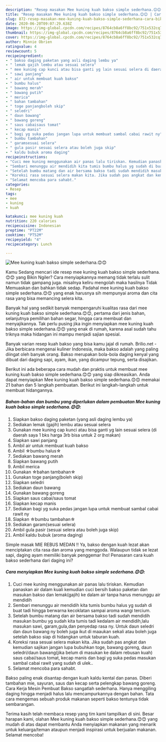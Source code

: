 ```yaml
---
description: "Resep masakan Mee kuning kuah bakso simple sederhana.😊😊 | Cara Bikin Mee kuning kuah bakso simple sederhana.😊😊 Yang Enak dan Simpel"
title: "Resep masakan Mee kuning kuah bakso simple sederhana.😊😊 | Cara Bikin Mee kuning kuah bakso simple sederhana.😊😊 Yang Enak dan Simpel"
slug: 872-resep-masakan-mee-kuning-kuah-bakso-simple-sederhana-cara-bikin-mee-kuning-kuah-bakso-simple-sederhana-yang-enak-dan-simpel
date: 2020-06-20T09:07:29.638Z
image: https://img-global.cpcdn.com/recipes/8764cb8a6ff8bc92/751x532cq70/mee-kuning-kuah-bakso-simple-sederhana😊😊-foto-resep-utama.jpg
thumbnail: https://img-global.cpcdn.com/recipes/8764cb8a6ff8bc92/751x532cq70/mee-kuning-kuah-bakso-simple-sederhana😊😊-foto-resep-utama.jpg
cover: https://img-global.cpcdn.com/recipes/8764cb8a6ff8bc92/751x532cq70/mee-kuning-kuah-bakso-simple-sederhana😊😊-foto-resep-utama.jpg
author: Minnie Obrien
ratingvalue: 4
reviewcount: 5
recipeingredient:
- " bakso daging paketan yang asli daging lembu ya"
- " lemak gajih lembu atau sesuai selera"
- " mee kuning cap kunci atau bisa ganti yg lain sesuai selera di daerah saya 1 bks harga 3rb bisa untuk 2 org makan"
- " sawi panjang"
- " air untuk membuat kuah bakso"
- " bumbu halus"
- " bawang merah"
- " bawang putih"
- " merica"
- " bahan tambahan"
- " toge panjangboleh skip"
- " seledri"
- " daun bawang"
- " bawang goreng"
- " saus cabaisaus tomat"
- " kecap manis"
- " bagi yg suka pedas jangan lupa untuk membuat sambal cabai rawit ny"
- " bumbu tambahan"
- " garamsesuai selera"
- " gula pasir sesuai selera atau boleh juga skip"
- " kaldu bubuk aroma daging"
recipeinstructions:
- "Cuci mee kuning menggunakan air panas lalu tiriskan. Kemudian panaskan air dalam kuali kemudian cuci bersih bakso paketan dan masukan bakso dan lemak(gajih) ke dalam air tanpa harus menunggu air mendidih"
- "Sembari menunggu air mendidih kita tumis bumbu halus yg sudah di buat tadi hingga berwarna kecoklatan sampai aroma wangi tercium."
- "Setelah bumbu matang dan air bersama bakso tadi sudah mendidih masukan bumbu yg sudah kita tumis tadi kedalam air mendidih,lalu masukan sawi, garam,gula,dan penyedap rasa ny. Untuk daun seledri dan daun bawang ny boleh juga ikut di maaukan sekali atau boleh juga setelah bakso siap di hidangkan untuk taburan kuah."
- "Koreksi rasa sesuai selera makan kita. Jika sudah pas angkat dan kemudian sajikan jangan lupa bubuhkan toge, bawang goreng, daun seledri/daun bawang(jika belum di masukan ke dalam rebusan kuah) saus cabai/saus tomat, kecap manis dan bagi yg suka pedas masukan sambal cabai rawit yang sudah di ulek.."
- "Selamat mencoba para sahabt."
categories:
- Resep
tags:
- mee
- kuning
- kuah

katakunci: mee kuning kuah 
nutrition: 220 calories
recipecuisine: Indonesian
preptime: "PT22M"
cooktime: "PT52M"
recipeyield: "4"
recipecategory: Lunch

---
```



![Mee kuning kuah bakso simple sederhana.😊😊](https://img-global.cpcdn.com/recipes/8764cb8a6ff8bc92/751x532cq70/mee-kuning-kuah-bakso-simple-sederhana😊😊-foto-resep-utama.jpg)

Kamu Sedang mencari ide resep mee kuning kuah bakso simple sederhana.😊😊 yang Bikin Ngiler? Cara menyiapkannya memang tidak terlalu sulit namun tidak gampang juga. misalnya keliru mengolah maka hasilnya Tidak Memuaskan dan bahkan tidak sedap. Padahal mee kuning kuah bakso simple sederhana.😊😊 yang enak harusnya sih mempunyai aroma dan cita rasa yang bisa memancing selera kita.

Banyak hal yang sedikit banyak mempengaruhi kualitas rasa dari mee kuning kuah bakso simple sederhana.😊😊, pertama dari jenis bahan, selanjutnya pemilihan bahan segar, hingga cara membuat dan menyajikannya. Tak perlu pusing jika ingin menyiapkan mee kuning kuah bakso simple sederhana.😊😊 yang enak di rumah, karena asal sudah tahu triknya maka hidangan ini mampu menjadi sajian spesial.

Banyak varian resep kuah bakso yang bisa kamu jajal di rumah. Brilio.net - Jika berbicara mengenai kuliner Indonesia, maka bakso adalah yang paling diingat oleh banyak orang. Bakso merupakan bola-bola daging kenyal yang dibuat dari daging sapi, ayam, ikan, yang dicampur tepung, serta disajikan.


Berikut ini ada beberapa cara mudah dan praktis untuk membuat mee kuning kuah bakso simple sederhana.😊😊 yang siap dikreasikan. Anda dapat menyiapkan Mee kuning kuah bakso simple sederhana.😊😊 memakai 21 bahan dan 5 langkah pembuatan. Berikut ini langkah-langkah untuk membuat hidangannya.

<!--inarticleads1-->

##### Bahan-bahan dan bumbu yang diperlukan dalam pembuatan Mee kuning kuah bakso simple sederhana.😊😊:

1. Siapkan  bakso daging paketan (yang asli daging lembu ya)
1. Sediakan  lemak (gajih) lembu atau sesuai selera
1. Gunakan  mee kuning cap kunci atau bisa ganti yg lain sesuai selera (di daerah saya 1 bks harga 3rb bisa untuk 2 org makan)
1. Siapkan  sawi panjang
1. Ambil  air untuk membuat kuah bakso
1. Ambil  ☆bumbu halus☆
1. Sediakan  bawang merah
1. Siapkan  bawang putih
1. Ambil  merica
1. Gunakan  ☆bahan tambahan☆
1. Gunakan  toge panjang(boleh skip)
1. Siapkan  seledri
1. Sediakan  daun bawang
1. Gunakan  bawang goreng
1. Siapkan  saus cabai/saus tomat
1. Siapkan  kecap manis
1. Sediakan  bagi yg suka pedas jangan lupa untuk membuat sambal cabai rawit ny
1. Siapkan  ☆bumbu tambahan☆
1. Sediakan  garam(sesuai selera)
1. Ambil  gula pasir (sesuai selera atau boleh juga skip)
1. Ambil  kaldu bubuk (aroma daging)


Simple masak MIE REBUS MEDAN !! Ya, bakso dengan kuah lezat akan menciptakan cita rasa dan aroma yang menggoda. Walaupun tidak se lezat sapi, daging ayam memiliki banyak penggemar lho! Penasaran cara kuah bakso sederhana dari daging ini? 

<!--inarticleads2-->

##### Cara menyiapkan Mee kuning kuah bakso simple sederhana.😊😊:

1. Cuci mee kuning menggunakan air panas lalu tiriskan. Kemudian panaskan air dalam kuali kemudian cuci bersih bakso paketan dan masukan bakso dan lemak(gajih) ke dalam air tanpa harus menunggu air mendidih
1. Sembari menunggu air mendidih kita tumis bumbu halus yg sudah di buat tadi hingga berwarna kecoklatan sampai aroma wangi tercium.
1. Setelah bumbu matang dan air bersama bakso tadi sudah mendidih masukan bumbu yg sudah kita tumis tadi kedalam air mendidih,lalu masukan sawi, garam,gula,dan penyedap rasa ny. Untuk daun seledri dan daun bawang ny boleh juga ikut di maaukan sekali atau boleh juga setelah bakso siap di hidangkan untuk taburan kuah.
1. Koreksi rasa sesuai selera makan kita. Jika sudah pas angkat dan kemudian sajikan jangan lupa bubuhkan toge, bawang goreng, daun seledri/daun bawang(jika belum di masukan ke dalam rebusan kuah) saus cabai/saus tomat, kecap manis dan bagi yg suka pedas masukan sambal cabai rawit yang sudah di ulek..
1. Selamat mencoba para sahabt.


Bakso paling enak disantap dengan kuah kaldu kental dan panas. Diberi tambahan mie, sayuran, saus dan kecap serta pelengkap bawang goreng. Cara Kerja Mesin Pembuat Bakso sangatlah sederhana. Hanya menggiling daging hingga menjadi halus lalu mencampurkannya dengan bahan. Tata cara mengemas sebuah produk makanan seperti bakso tentunya tidak sembarangan. 

Terima kasih telah membaca resep yang tim kami tampilkan di sini. Besar harapan kami, olahan Mee kuning kuah bakso simple sederhana.😊😊 yang mudah di atas dapat membantu Anda menyiapkan makanan yang menarik untuk keluarga/teman ataupun menjadi inspirasi untuk berjualan makanan. Selamat mencoba!

